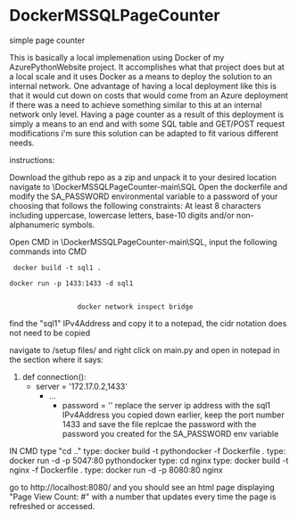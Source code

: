 # DockerMSSQLPageCounter
simple page counter



This is basically a local implemenation using Docker of my AzurePythonWebsite project. It accomplishes what that project does but at a local scale and it uses Docker as a means to deploy the solution to an internal network.
One advantage of having a local deployment like this is that it would cut down on costs that would come from an Azure deployment if there was a need to achieve something similar to this at an internal network only level.
Having a page counter as a result of this deployment is simply a means to an end and with some SQL table and GET/POST request modifications i'm sure this solution can be adapted to fit various different needs.

instructions:

Download the github repo as a zip and unpack it to your desired location
  navigate to \DockerMSSQLPageCounter-main\SQL
  Open the dockerfile and modify the SA_PASSWORD environmental variable to a password of your choosing that follows the following constraints: 
  	At least 8 characters including uppercase, lowercase letters, base-10 digits and/or non-alphanumeric symbols.
	
  Open CMD in \DockerMSSQLPageCounter-main\SQL, input the following commands into CMD
  
     docker build -t sql1 .
     
    docker run -p 1433:1433 -d sql1
     
   
                     docker network inspect bridge
   
find the "sql1" IPv4Address and copy it to a notepad, the cidr notation does not need to be copied
	 
navigate to /setup files/ and right click on main.py and open in notepad
in the section where it says: 

1. def connection():
   - server = '172.17.0.2,1433' 
     - ...
       - password = '<password hehere>'
replace the server ip address with the sql1 IPv4Address you copied down earlier, keep the port number 1433 and save the file
        replcae the password with the password you created for the SA_PASSWORD env variable
	
IN CMD type "cd .."
    type: docker build -t pythondocker -f Dockerfile .
    type: docker run -d -p 5047:80 pythondocker
    type: cd nginx
    type: docker build -t nginx -f Dockerfile .
    type: docker run -d -p 8080:80 nginx
	
go to http://localhost:8080/ and you should see an html page displaying "Page View Count: #" with a number that updates every time the page is refreshed or accessed.
